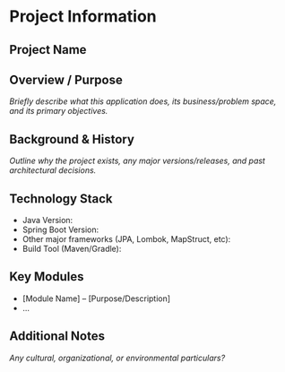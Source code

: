 # Project Information

## Project Name

## Overview / Purpose
_Briefly describe what this application does, its business/problem space, and its primary objectives._

## Background & History
_Outline why the project exists, any major versions/releases, and past architectural decisions._

## Technology Stack
- Java Version:
- Spring Boot Version:
- Other major frameworks (JPA, Lombok, MapStruct, etc):
- Build Tool (Maven/Gradle):

## Key Modules
- [Module Name] – [Purpose/Description]
- ...

## Additional Notes
_Any cultural, organizational, or environmental particulars?_
